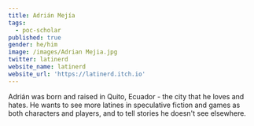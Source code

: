 ```yaml
---
title: Adrián Mejía
tags:
  - poc-scholar
published: true
gender: he/him
image: /images/Adrian Mejia.jpg
twitter: latinerd
website_name: latinerd
website_url: 'https://latinerd.itch.io'
---
```


Adrián was born and raised in Quito, Ecuador - the city that he loves and hates. He wants to see more latines in speculative fiction and games as both characters and players, and to tell stories he doesn't see elsewhere. 
